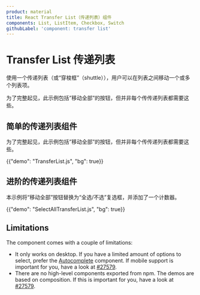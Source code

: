 ```yaml
---
product: material
title: React Transfer List（传递列表）组件
components: List, ListItem, Checkbox, Switch
githubLabel: 'component: transfer list'
---
```


# Transfer List 传递列表

<p class="description">使用一个传递列表（或“穿梭框”（shuttle）），用户可以在列表之间移动一个或多个列表项。</p>

为了完整起见，此示例包括”移动全部”的按钮，但并非每个传传递列表都需要这些。

## 简单的传递列表组件

为了完整起见，此示例包括”移动全部”的按钮，但并非每个传传递列表都需要这些。

{{"demo": "TransferList.js", "bg": true}}

## 进阶的传递列表组件

本示例将“移动全部”按钮替换为“全选/不选”复选框，并添加了一个计数器。

{{"demo": "SelectAllTransferList.js", "bg": true}}

## Limitations

The component comes with a couple of limitations:

- It only works on desktop. If you have a limited amount of options to select, prefer the [Autocomplete](/components/autocomplete/#multiple-values) component. If mobile support is important for you, have a look at [#27579](https://github.com/mui/material-ui/issues/27579).
- There are no high-level components exported from npm. The demos are based on composition. If this is important for you, have a look at [#27579](https://github.com/mui/material-ui/issues/27579).
